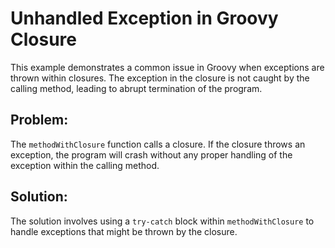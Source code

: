 # Unhandled Exception in Groovy Closure
This example demonstrates a common issue in Groovy when exceptions are thrown within closures.  The exception in the closure is not caught by the calling method, leading to abrupt termination of the program.

## Problem:
The `methodWithClosure` function calls a closure. If the closure throws an exception, the program will crash without any proper handling of the exception within the calling method.

## Solution:
The solution involves using a `try-catch` block within `methodWithClosure` to handle exceptions that might be thrown by the closure.